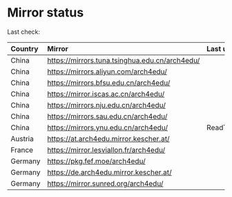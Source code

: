 <script src="./time.js"></script>
# Mirror status
Last check: <script type="text/javascript">localize(1692098011.050117);</script>

|Country|Mirror|Last update|
|:------|:-----|:----------|
|China|https://mirrors.tuna.tsinghua.edu.cn/arch4edu/|<script type="text/javascript">localize(1692037718);</script>|
|China|https://mirrors.aliyun.com/arch4edu/|<script type="text/javascript">localize(1691994635);</script>|
|China|https://mirrors.bfsu.edu.cn/arch4edu/|<script type="text/javascript">localize(1692037718);</script>|
|China|https://mirror.iscas.ac.cn/arch4edu/|<script type="text/javascript">localize(1692080938);</script>|
|China|https://mirrors.nju.edu.cn/arch4edu/|<script type="text/javascript">localize(1692037718);</script>|
|China|https://mirrors.sau.edu.cn/arch4edu/|<script type="text/javascript">localize(1692037718);</script>|
|China|https://mirrors.ynu.edu.cn/arch4edu/|ReadTimeout|
|Austria|https://at.arch4edu.mirror.kescher.at/|<script type="text/javascript">localize(1692037718);</script>|
|France|https://mirror.lesviallon.fr/arch4edu/|<script type="text/javascript">localize(1692037718);</script>|
|Germany|https://pkg.fef.moe/arch4edu/|<script type="text/javascript">localize(1692037718);</script>|
|Germany|https://de.arch4edu.mirror.kescher.at/|<script type="text/javascript">localize(1692037718);</script>|
|Germany|https://mirror.sunred.org/arch4edu/|<script type="text/javascript">localize(1692037718);</script>|

<script src="./tablefilter/tablefilter.js"></script>
<script src="./table.js"></script>